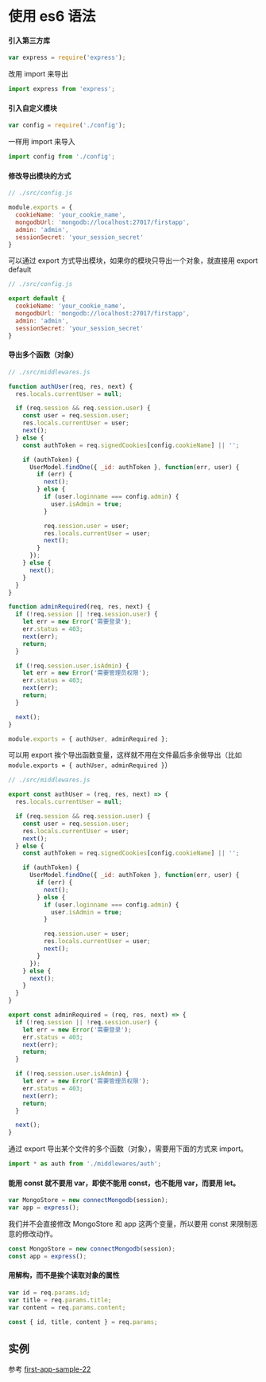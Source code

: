 # 使用 es6 语法

#### 引入第三方库

```js
var express = require('express');
```

改用 import 来导出

```js
import express from 'express';
```

#### 引入自定义模块

```js
var config = require('./config');
```

一样用 import 来导入

```js
import config from './config';
```

#### 修改导出模块的方式

```js
// ./src/config.js

module.exports = {
  cookieName: 'your_cookie_name',
  mongodbUrl: 'mongodb://localhost:27017/firstapp',
  admin: 'admin',
  sessionSecret: 'your_session_secret'
}
```

可以通过 export 方式导出模块，如果你的模块只导出一个对象，就直接用 export default 

```js
// ./src/config.js

export default {
  cookieName: 'your_cookie_name',
  mongodbUrl: 'mongodb://localhost:27017/firstapp',
  admin: 'admin',
  sessionSecret: 'your_session_secret'
}
```

#### 导出多个函数（对象）

```js
// ./src/middlewares.js

function authUser(req, res, next) {
  res.locals.currentUser = null;

  if (req.session && req.session.user) {
    const user = req.session.user;
    res.locals.currentUser = user;
    next();
  } else {
    const authToken = req.signedCookies[config.cookieName] || '';

    if (authToken) {
      UserModel.findOne({ _id: authToken }, function(err, user) {
        if (err) {
          next();
        } else {
          if (user.loginname === config.admin) {
            user.isAdmin = true;
          }

          req.session.user = user;
          res.locals.currentUser = user;
          next();
        }
      });
    } else {
      next();
    }
  }
}

function adminRequired(req, res, next) {
  if (!req.session || !req.session.user) {
    let err = new Error('需要登录');
    err.status = 403;
    next(err);
    return;
  }

  if (!req.session.user.isAdmin) {
    let err = new Error('需要管理员权限');
    err.status = 403;
    next(err);
    return;
  }

  next();
}

module.exports = { authUser, adminRequired };
```

可以用 export 挨个导出函数变量，这样就不用在文件最后多余做导出（比如 `module.exports = { authUser, adminRequired }`）

```js
// ./src/middlewares.js

export const authUser = (req, res, next) => {
  res.locals.currentUser = null;

  if (req.session && req.session.user) {
    const user = req.session.user;
    res.locals.currentUser = user;
    next();
  } else {
    const authToken = req.signedCookies[config.cookieName] || '';

    if (authToken) {
      UserModel.findOne({ _id: authToken }, function(err, user) {
        if (err) {
          next();
        } else {
          if (user.loginname === config.admin) {
            user.isAdmin = true;
          }

          req.session.user = user;
          res.locals.currentUser = user;
          next();
        }
      });
    } else {
      next();
    }
  }
}

export const adminRequired = (req, res, next) => {
  if (!req.session || !req.session.user) {
    let err = new Error('需要登录');
    err.status = 403;
    next(err);
    return;
  }

  if (!req.session.user.isAdmin) {
    let err = new Error('需要管理员权限');
    err.status = 403;
    next(err);
    return;
  }

  next();
}
```

通过 export 导出某个文件的多个函数（对象），需要用下面的方式来 import。
```js
import * as auth from './middlewares/auth';
```

#### 能用 const 就不要用 var，即使不能用 const，也不能用 var，而要用 let。

```js
var MongoStore = new connectMongodb(session);
var app = express();
```

我们并不会直接修改 MongoStore 和 app 这两个变量，所以要用 const 来限制恶意的修改动作。

```js
const MongoStore = new connectMongodb(session);
const app = express();
```

#### 用解构，而不是挨个读取对象的属性

```js
var id = req.params.id;
var title = req.params.title;
var content = req.params.content;
```

```js
const { id, title, content } = req.params;
```

## 实例

参考 [first-app-sample-22](https://github.com/xugy0926/learn-webapp-sample/tree/master/first-app-sample-22)